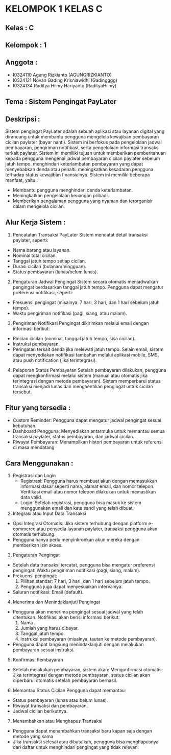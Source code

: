 # KELOMPOK 1 KELAS C

## Kelas : C
## Kelompok : 1
## Anggota :
- I0324110 Agung Rizkianto (AGUNGRIZKIANTO)
- I0324121 Novan Gading Krisniawidhi (Gadingggg)
- I0324134 Raditya Hilmy Hariyanto (RadityaHilmy)

## Tema : Sistem Pengingat PayLater
## Deskripsi :
Sistem pengingat PayLater adalah sebuah aplikasi atau layanan digital yang dirancang untuk membantu pengguna mengelola kewajiban pembayaran cicilan paylater (bayar nanti). Sistem ini berfokus pada pengelolaan jadwal pembayaran, pengiriman notifikasi, serta pengelolaan informasi transaksi terkait paylater. Sistem ini memiliki tujuan untuk memberikan pemberitahuan kepada pengguna mengenai jadwal pembayaran cicilan paylater sebelum jatuh tempo. menghindari keterlambatan pembayaran yang dapat menyebabkan denda atau penalti. meningkatkan kesadaran pengguna terhadap status kewajiban finansialnya. Sistem ini memiliki beberapa manfaat, yaitu :
- Membantu pengguna menghindari denda keterlambatan.
- Meningkatkan pengelolaan keuangan pribadi.
- Memberikan pengalaman pengguna yang nyaman dan terorganisir dalam mengelola cicilan.

## Alur Kerja Sistem :
1) Pencatatan Transaksi PayLater
Sistem mencatat detail transaksi paylater, seperti:
- Nama barang atau layanan.
- Nominal total cicilan.
- Tanggal jatuh tempo setiap cicilan.
- Durasi cicilan (bulanan/mingguan).
- Status pembayaran (lunas/belum lunas).
2) Pengaturan Jadwal Pengingat
Sistem secara otomatis menjadwalkan pengingat berdasarkan tanggal jatuh tempo.
Pengguna dapat mengatur preferensi notifikasi, seperti:
- Frekuensi pengingat (misalnya: 7 hari, 3 hari, dan 1 hari sebelum jatuh tempo).
- Waktu pengiriman notifikasi (pagi, siang, atau malam).
3) Pengiriman Notifikasi
Pengingat dikirimkan melalui email dengan informasi berikut:
- Rincian cicilan (nominal, tanggal jatuh tempo, sisa cicilan).
- Instruksi pembayaran.
- Peringatan terkait denda jika melewati jatuh tempo.
Selain email, sistem dapat menyediakan notifikasi tambahan melalui aplikasi mobile, SMS, atau push notification (jika terintegrasi).
4) Pelaporan Status Pembayaran
Setelah pembayaran dilakukan, pengguna dapat mengkonfirmasi melalui sistem (manual atau otomatis jika terintegrasi dengan metode pembayaran). Sistem memperbarui status transaksi menjadi lunas dan menghentikan pengingat untuk cicilan tersebut.

## Fitur yang tersedia : 
- Custom Reminder: Pengguna dapat mengatur jadwal pengingat sesuai kebutuhan.
- Dashboard Pengguna: Menyediakan antarmuka untuk memantau semua transaksi paylater, status pembayaran, dan jadwal cicilan.
- Riwayat Pembayaran: Menampilkan histori pembayaran untuk referensi di masa mendatang

## Cara Menggunakan :
1) Registrasi dan Login
   - Registrasi: Pengguna harus membuat akun dengan memasukkan informasi dasar seperti nama, alamat email, dan nomor telepon.
Verifikasi email atau nomor telepon dilakukan untuk memastikan data valid.
   - Login: Setelah registrasi, pengguna bisa masuk ke sistem menggunakan email dan kata sandi yang telah dibuat.
2) Integrasi atau Input Data Transaksi
  - Opsi Integrasi Otomatis: Jika sistem terhubung dengan platform e-commerce atau penyedia layanan paylater, transaksi 
    pengguna akan otomatis terhubung.
  - Pengguna hanya perlu menyinkronkan akun mereka dengan memberikan izin akses.
3) Pengaturan Pengingat
  - Setelah data transaksi tercatat, pengguna bisa mengatur preferensi pengingat: Waktu pengiriman notifikasi (pagi, siang, malam).
  - Frekuensi pengingat:
    1. Pilihan standar: 7 hari, 3 hari, dan 1 hari sebelum jatuh tempo.
    2. Pengguna juga dapat menyesuaikan intervalnya.
  - Saluran notifikasi: Email (default).
4) Menerima dan Menindaklanjuti Pengingat
  - Pengguna akan menerima pengingat sesuai jadwal yang telah ditentukan.
    Notifikasi akan berisi informasi berikut:
    1. Nama .
    2. Jumlah yang harus dibayar.
    3. Tanggal jatuh tempo.
    4. Instruksi pembayaran (misalnya, tautan ke metode pembayaran).
  - Pengguna dapat langsung menindaklanjuti dengan melakukan pembayaran sesuai instruksi.
5) Konfirmasi Pembayaran
  - Setelah melakukan pembayaran, sistem akan:
  Mengonfirmasi otomatis: Jika terintegrasi dengan metode pembayaran, status cicilan akan diperbarui otomatis setelah pembayaran berhasil.
6) Memantau Status Cicilan
   Pengguna dapat memantau:
  - Status pembayaran (lunas atau belum lunas).
  - Riwayat transaksi dan pembayaran.
  - Jadwal cicilan berikutnya.
7) Menambahkan atau Menghapus Transaksi
  - Pengguna dapat menambahkan transaksi baru kapan saja dengan metode yang sama 
  - Jika transaksi selesai atau dibatalkan, pengguna bisa menghapusnya dari daftar untuk menghindari pengingat yang tidak relevan.


